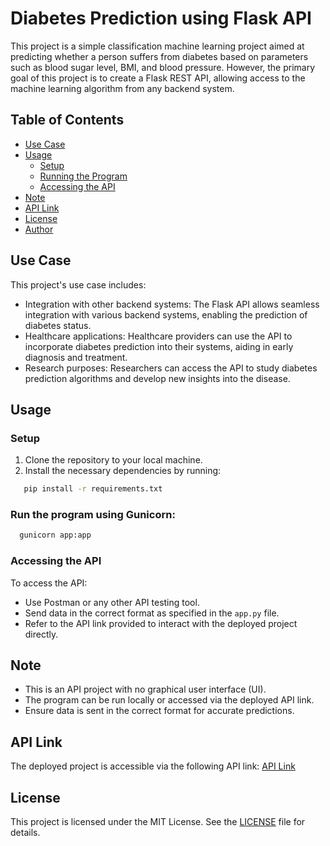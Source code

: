 # Diabetes Prediction using Flask API

This project is a simple classification machine learning project aimed at predicting whether a person suffers from diabetes based on parameters such as blood sugar level, BMI, and blood pressure. However, the primary goal of this project is to create a Flask REST API, allowing access to the machine learning algorithm from any backend system.

## Table of Contents
- [Use Case](#use-case)
- [Usage](#usage)
  - [Setup](#setup)
  - [Running the Program](#running-the-program)
  - [Accessing the API](#accessing-the-api)
- [Note](#note)
- [API Link](#api-link)
- [License](#license)
- [Author](#author)

## Use Case
This project's use case includes:
- Integration with other backend systems: The Flask API allows seamless integration with various backend systems, enabling the prediction of diabetes status.
- Healthcare applications: Healthcare providers can use the API to incorporate diabetes prediction into their systems, aiding in early diagnosis and treatment.
- Research purposes: Researchers can access the API to study diabetes prediction algorithms and develop new insights into the disease.

## Usage
### Setup
1. Clone the repository to your local machine.
2. Install the necessary dependencies by running:
```bash
   pip install -r requirements.txt
```
### Run the program using Gunicorn:
```bash
  gunicorn app:app
```

### Accessing the API
To access the API:
- Use Postman or any other API testing tool.
- Send data in the correct format as specified in the `app.py` file.
- Refer to the API link provided to interact with the deployed project directly.

## Note
- This is an API project with no graphical user interface (UI).
- The program can be run locally or accessed via the deployed API link.
- Ensure data is sent in the correct format for accurate predictions.

## API Link
The deployed project is accessible via the following API link: [API Link](link-to-api)

## License
This project is licensed under the MIT License. See the [LICENSE](LICENSE) file for details.
